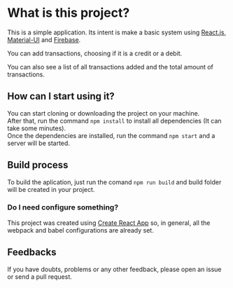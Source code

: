 # What is this project?
This is a simple application. Its intent is make a basic system using  [React.js](#https://reactjs.org),  [Material-UI](#https://material-ui.com/) and  [Firebase](#https://firebase.google.com/).

You can add transactions, choosing if it is a credit or a debit.

You can also see a list of all transactions added and the total amount of transactions.

## How can I start using it?
You can start cloning or downloading the project on your machine.<br>
After that, run the command `npm install` to install all dependencies (It can take some minutes).<br>
Once the dependencies are installed, run the command `npm start` and a server will be started.

## Build process
To build the aplication, just run the comand `npm run build` and build folder will be created in your project.

### Do I need configure something?
This project was created using [Create React App](https://github.com/facebookincubator/create-react-app) so, in general, all the webpack and babel configurations are already set.

## Feedbacks
If you have doubts, problems or any other feedback, please open an issue or send a pull request.
